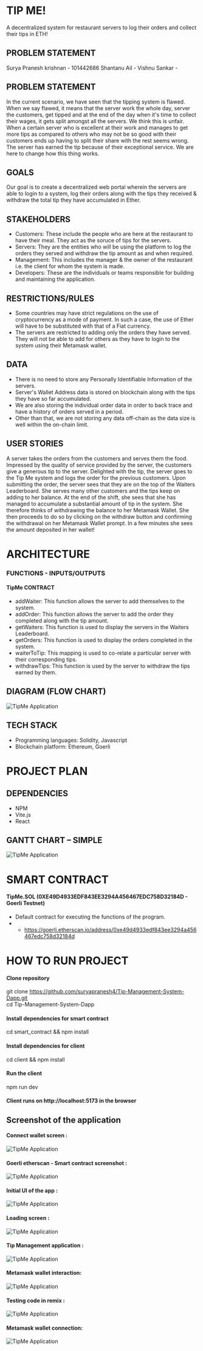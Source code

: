 # TIP ME!
A decentralized system for restaurant servers to log their orders and collect their tips in ETH!

## PROBLEM STATEMENT

Surya Pranesh krishnan - 101442686
Shantanu Ail - 
Vishnu Sankar -

## PROBLEM STATEMENT
In the current scenario, we have seen that the tipping system is flawed. When we say flawed, it means that the server work the whole day, server the customers, get tipped and at the end of the day when it's time to collect their wages, it gets split amongst all the servers. We think this is unfair. When a certain server who is excellent at their work and manages to get more tips as compared to others who may not be so good with their customers ends up having to split their share with the rest seems wrong. The server has earned the tip because of their exceptional service. We are here to change how this thing works. 

## GOALS
Our goal is to create a decentralized web portal wherein the servers are able to login to a system, log their orders along with the tips they received & withdraw the total tip they have accumulated in Ether.

## STAKEHOLDERS

- Customers: These include the people who are here at the restaurant to have their meal. They act as the soruce of tips for the servers. 
- Servers: They are the entities who will be using the platform to log the orders they served and withdraw the tip amount as and when required.
- Management: This includes the manager & the owner of the restaurant i.e. the client for whom the system is made.
- Developers: These are the individuals or teams responsible for building and maintaining the application.

## RESTRICTIONS/RULES

- Some countries may have strict regulations on the use of cryptocurrency as a mode of payment. In such a case, the use of Ether will have to be substituted with that of a Fiat currency.
- The servers are restricted to adding only the orders they have served. They will not be able to add for others as they have to login to the system using their Metamask wallet.

## DATA
- There is no need to store any Personally Identifiable Information of the servers.
- Server's Wallet Address data is stored on blockchain along with the tips they have so far accumulated.
- We are also storing the individual order data in order to back trace and have a history of orders served in a period.
- Other than that, we are not storing any data off-chain as the data size is well within the on-chain limit.

## USER STORIES

A server takes the orders from the customers and serves them the food. Impressed by the quality of service provided by the server, the customers give a generous tip to the server. Delighted with the tip, the server goes to the Tip Me system and logs the order for the previous customers. Upon submitting the order, the server sees that they are on the top of the Waiters Leaderboard. She serves many other customers and the tips keep on adding to her balance. At the end of the shift, she sees that she has managed to accumulate a substantial amount of tip in the system. She therefore thinks of withdrawing the balance to her Metamask Wallet. She then proceeds to do so by clicking on the withdraw button and confirming the withdrawal on her Metamask Wallet prompt. In a few minutes she sees the amount deposited in her wallet!

# ARCHITECTURE

### FUNCTIONS - INPUTS/OUTPUTS

#### TipMe CONTRACT
- addWaiter: This function allows the server to add themselves to the system.
- addOrder: This function allows the server to add the order they completed along with the tip amount.
- getWaiters: This function is used to display the servers in the Waiters Leaderboard.
- getOrders: This function is used to display the orders completed in the system.
- waiterToTip: This mapping is used to co-relate a particular server with their corresponding tips. 
- withdrawTips: This function is used by the server to withdraw the tips earned by them.

## DIAGRAM (FLOW CHART)
![TipMe Application](flowchart.jpeg "TipMe Application") <br/>

## TECH STACK
- Programming languages: Solidity, Javascript
- Blockchain platform: Ethereum, Goerli

# PROJECT PLAN

## DEPENDENCIES
- NPM
- Vite.js
- React

## GANTT CHART – SIMPLE
![TipMe Application](gaantchart.png "TipMe Application") <br/>


# SMART CONTRACT

#### TipMe.SOL (0XE49D4933EDF843EE3294A456467EDC758D32184D  - Goerli Testnet)
- Default contract for executing the functions of the program.
- - https://goerli.etherscan.io/address/0xe49d4933edf843ee3294a456467edc758d32184d

# HOW TO RUN PROJECT

#### Clone repository
git clone https://github.com/suryapranesh4/Tip-Management-System-Dapp.git <br/>
cd Tip-Management-System-Dapp

#### Install dependencies for smart contract
cd smart_contract && npm install
 
#### Install dependencies for client
cd client && npm install

#### Run the client
npm run dev

#### Client runs on http://localhost:5173 in the browser

## Screenshot of the application

#### Connect wallet screen : <br/>
![TipMe Application](connect.png "TipMe Application") <br/>


#### Goerli etherscan - Smart contract screenshot : <br/>
![TipMe Application](etherscan.png "TipMe Application") <br/>


#### Initial UI of the app : <br/>
![TipMe Application](initialApp.png "TipMe Application") <br/>


#### Loading screen : <br/>
![TipMe Application](loaders.png "TipMe Application") <br/>


#### Tip Management application : <br/>
![TipMe Application](appscreen.png "TipMe Application") <br/>


#### Metamask wallet interaction: <br/>
![TipMe Application](metamask.png "TipMe Application") <br/>


#### Testing code in remix : <br/>
![TipMe Application](remix.png "TipMe Application") <br/>


#### Metamask wallet connection: <br/>
![TipMe Application](wallet.png "TipMe Application") <br/>


